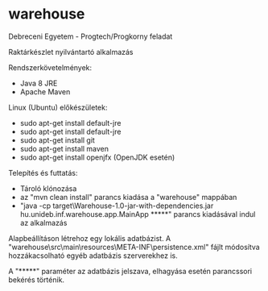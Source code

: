 # warehouse
Debreceni Egyetem - Progtech/Progkorny feladat

Raktárkészlet nyilvántartó alkalmazás

Rendszerkövetelmények: 
 - Java 8 JRE
 - Apache Maven

Linux (Ubuntu) előkészületek:
 - sudo apt-get install default-jre
 - sudo apt-get install default-jre
 - sudo apt-get install git
 - sudo apt-get install maven
 - sudo apt-get install openjfx (OpenJDK esetén)

Telepítés és futtatás:
 - Tároló klónozása
 - az "mvn clean install" parancs kiadása a "warehouse" mappában
 - "java -cp target\Warehouse-1.0-jar-with-dependencies.jar hu.unideb.inf.warehouse.app.MainApp *****" parancs kiadásával indul az alkalmazás

Alapbeállításon létrehoz egy lokális adatbázist. A "warehouse\src\main\resources\META-INF\persistence.xml" fájlt módosítva hozzákacsolható egyéb adatbázis szerverekhez is.

A "*****" paraméter az adatbázis jelszava, elhagyása esetén parancssori bekérés történik.
